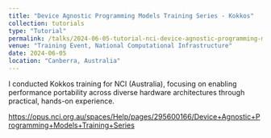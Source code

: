 ```yaml
---
title: "Device Agnostic Programming Models Training Series - Kokkos"
collection: tutorials
type: "Tutorial"
permalink: /talks/2024-06-05-tutorial-nci-device-agnostic-programming-models-training-series
venue: "Training Event, National Computational Infrastructure"
date: 2024-06-05
location: "Canberra, Australia"
---
```


I conducted Kokkos training for NCI (Australia), focusing on enabling
performance portability across diverse hardware architectures through
practical, hands-on experience.

<https://opus.nci.org.au/spaces/Help/pages/295600166/Device+Agnostic+Programming+Models+Training+Series>
